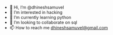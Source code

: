 - 👋 Hi, I’m @dhineshsamuvel
- 👀 I’m interested in hacking
- 🌱 I’m currently learning python
- 💞️ I’m looking to collaborate on sql
- 📫 How to reach me dhineshsamuvel@gmail.com

<!---
dhineshsamuvel/dhineshsamuvel is a ✨ special ✨ repository because its `README.md` (this file) appears on your GitHub profile.
You can click the Preview link to take a look at your changes.
--->
